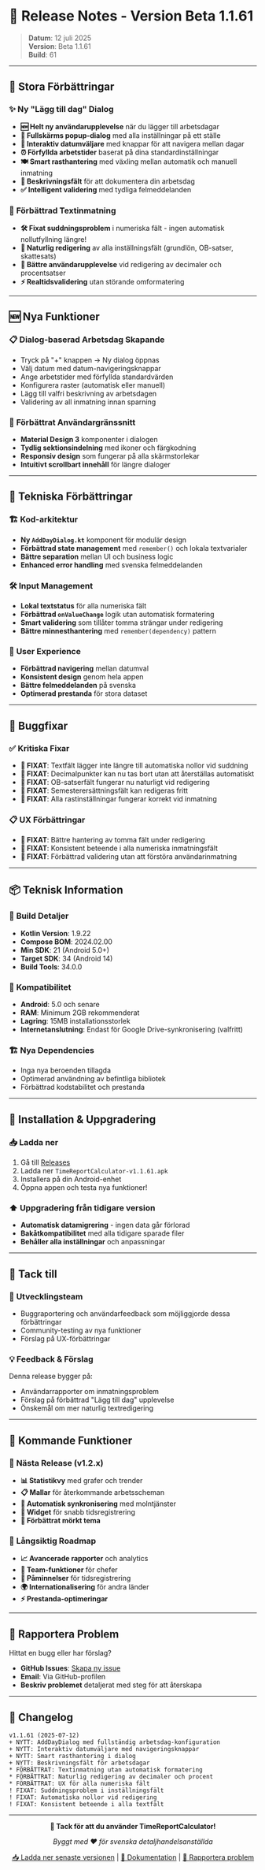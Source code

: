 # 🚀 Release Notes - Version Beta 1.1.61

> **Datum**: 12 juli 2025  
> **Version**: Beta 1.1.61  
> **Build**: 61

---

## 🎉 Stora Förbättringar

### ✨ **Ny "Lägg till dag" Dialog**
- **🆕 Helt ny användarupplevelse** när du lägger till arbetsdagar
- **📱 Fullskärms popup-dialog** med alla inställningar på ett ställe
- **📅 Interaktiv datumväljare** med knappar för att navigera mellan dagar
- **⏰ Förfyllda arbetstider** baserat på dina standardinställningar
- **🍽️ Smart rasthantering** med växling mellan automatik och manuell inmatning
- **📝 Beskrivningsfält** för att dokumentera din arbetsdag
- **✅ Intelligent validering** med tydliga felmeddelanden

### 🔧 **Förbättrad Textinmatning**
- **🛠️ Fixat suddningsproblem** i numeriska fält - ingen automatisk nollutfyllning längre!
- **📝 Naturlig redigering** av alla inställningsfält (grundlön, OB-satser, skattesats)
- **🎯 Bättre användarupplevelse** vid redigering av decimaler och procentsatser
- **⚡ Realtidsvalidering** utan störande omformatering

---

## 🆕 Nya Funktioner

### 📋 **Dialog-baserad Arbetsdag Skapande**
- Tryck på "+" knappen → Ny dialog öppnas
- Välj datum med datum-navigeringsknappar
- Ange arbetstider med förfyllda standardvärden
- Konfigurera raster (automatisk eller manuell)
- Lägg till valfri beskrivning av arbetsdagen
- Validering av all inmatning innan sparning

### 🎨 **Förbättrat Användargränssnitt**
- **Material Design 3** komponenter i dialogen
- **Tydlig sektionsindelning** med ikoner och färgkodning
- **Responsiv design** som fungerar på alla skärmstorlekar
- **Intuitivt scrollbart innehåll** för längre dialoger

---

## 🔧 Tekniska Förbättringar

### 🏗️ **Kod-arkitektur**
- **Ny `AddDayDialog.kt`** komponent för modulär design
- **Förbättrad state management** med `remember()` och lokala textvarialer
- **Bättre separation** mellan UI och business logic
- **Enhanced error handling** med svenska felmeddelanden

### 🛠️ **Input Management**
- **Lokal textstatus** för alla numeriska fält
- **Förbättrad `onValueChange`** logik utan automatisk formatering
- **Smart validering** som tillåter tomma strängar under redigering
- **Bättre minnesthantering** med `remember(dependency)` pattern

### 📱 **User Experience**
- **Förbättrad navigering** mellan datumval
- **Konsistent design** genom hela appen
- **Bättre felmeddelanden** på svenska
- **Optimerad prestanda** för stora dataset

---

## 🐛 Buggfixar

### ✅ **Kritiska Fixar**
- **🔧 FIXAT**: Textfält lägger inte längre till automatiska nollor vid suddning
- **🔧 FIXAT**: Decimalpunkter kan nu tas bort utan att återställas automatiskt
- **🔧 FIXAT**: OB-satserfält fungerar nu naturligt vid redigering
- **🔧 FIXAT**: Semesterersättningsfält kan redigeras fritt
- **🔧 FIXAT**: Alla rastinställningar fungerar korrekt vid inmatning

### 📋 **UX Förbättringar**
- **🔧 FIXAT**: Bättre hantering av tomma fält under redigering
- **🔧 FIXAT**: Konsistent beteende i alla numeriska inmatningsfält
- **🔧 FIXAT**: Förbättrad validering utan att förstöra användarinmatning

---

## 📦 Teknisk Information

### 🔧 **Build Detaljer**
- **Kotlin Version**: 1.9.22
- **Compose BOM**: 2024.02.00
- **Min SDK**: 21 (Android 5.0+)
- **Target SDK**: 34 (Android 14)
- **Build Tools**: 34.0.0

### 📱 **Kompatibilitet**
- **Android**: 5.0 och senare
- **RAM**: Minimum 2GB rekommenderat
- **Lagring**: 15MB installationsstorlek
- **Internetanslutning**: Endast för Google Drive-synkronisering (valfritt)

### 🏗️ **Nya Dependencies**
- Inga nya beroenden tillagda
- Optimerad användning av befintliga bibliotek
- Förbättrad kodstabilitet och prestanda

---

## 🚀 Installation & Uppgradering

### 📥 **Ladda ner**
1. Gå till [Releases](../../releases/latest)
2. Ladda ner `TimeReportCalculator-v1.1.61.apk`
3. Installera på din Android-enhet
4. Öppna appen och testa nya funktioner!

### ⬆️ **Uppgradering från tidigare version**
- **Automatisk datamigrering** - ingen data går förlorad
- **Bakåtkompatibilitet** med alla tidigare sparade filer
- **Behåller alla inställningar** och anpassningar

---

## 👥 **Tack till**

### 🙏 **Utvecklingsteam**
- Buggraportering och användarfeedback som möjliggjorde dessa förbättringar
- Community-testing av nya funktioner
- Förslag på UX-förbättringar

### 💡 **Feedback & Förslag**
Denna release bygger på:
- Användarrapporter om inmatningsproblem
- Förslag på förbättrad "Lägg till dag" upplevelse
- Önskemål om mer naturlig textredigering

---

## 🔮 **Kommande Funktioner**

### 📅 **Nästa Release (v1.2.x)**
- **📊 Statistikvy** med grafer och trender
- **📋 Mallar** för återkommande arbetsscheman
- **🔄 Automatisk synkronisering** med molntjänster
- **📱 Widget** för snabb tidsregistrering
- **🌙 Förbättrat mörkt tema**

### 💭 **Långsiktig Roadmap**
- **📈 Avancerade rapporter** och analytics
- **👥 Team-funktioner** för chefer
- **🔔 Påminnelser** för tidsregistrering
- **🌍 Internationalisering** för andra länder
- **⚡ Prestanda-optimeringar**

---

## 🐛 **Rapportera Problem**

Hittat en bugg eller har förslag? 
- **GitHub Issues**: [Skapa ny issue](../../issues/new)
- **Email**: Via GitHub-profilen
- **Beskriv problemet** detaljerat med steg för att återskapa

---

## 📜 **Changelog**

```
v1.1.61 (2025-07-12)
+ NYTT: AddDayDialog med fullständig arbetsdag-konfiguration
+ NYTT: Interaktiv datumväljare med navigeringsknappar  
+ NYTT: Smart rasthantering i dialog
+ NYTT: Beskrivningsfält för arbetsdagar
* FÖRBÄTTRAT: Textinmatning utan automatisk formatering
* FÖRBÄTTRAT: Naturlig redigering av decimaler och procent
* FÖRBÄTTRAT: UX för alla numeriska fält
! FIXAT: Suddningsproblem i inställningsfält
! FIXAT: Automatiska nollor vid redigering
! FIXAT: Konsistent beteende i alla textfält
```

---

<div align="center">

**🎉 Tack för att du använder TimeReportCalculator!**

*Byggt med ❤️ för svenska detaljhandelsanställda*

[📥 Ladda ner senaste versionen](../../releases/latest) | [📖 Dokumentation](README.md) | [🐛 Rapportera problem](../../issues)

</div>